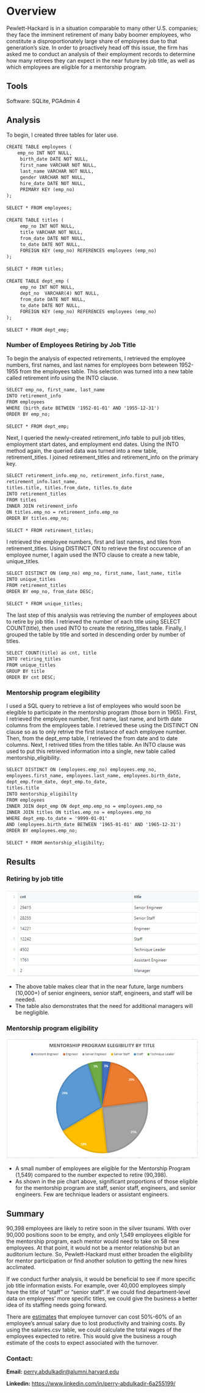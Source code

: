 # Overview
Pewlett-Hackard is in a situation comparable to many other U.S. companies; they face the imminent retirement of many baby boomer employees, who constitute a disproportionately large share of employees due to that generation’s size. In order to proactively head off this issue, the firm has asked me to conduct an analysis of their employment records to determine how many retirees they can expect in the near future by job title, as well as which employees are eligible for a mentorship program.

## Tools
Software: SQLite, PGAdmin 4

## Analysis 

To begin, I created three tables for later use. 

```
CREATE TABLE employees (
	emp_no INT NOT NULL,
     birth_date DATE NOT NULL,
     first_name VARCHAR NOT NULL,
     last_name VARCHAR NOT NULL,
     gender VARCHAR NOT NULL,
     hire_date DATE NOT NULL,
     PRIMARY KEY (emp_no)
);

SELECT * FROM employees;

CREATE TABLE titles (
	 emp_no INT NOT NULL,
	 title VARCHAR NOT NULL,
     from_date DATE NOT NULL,
	 to_date DATE NOT NULL,
	 FOREIGN KEY (emp_no) REFERENCES employees (emp_no)
);

SELECT * FROM titles;

CREATE TABLE dept_emp (
	 emp_no INT NOT NULL,
	 dept_no  VARCHAR(4) NOT NULL,
     from_date DATE NOT NULL,
	 to_date DATE NOT NULL,
	 FOREIGN KEY (emp_no) REFERENCES employees (emp_no)
);

SELECT * FROM dept_emp;
```


### Number of Employees Retiring by Job Title

To begin the analysis of expected retirements, I retrieved the employee numbers, first names, and last names for employees born beteween 1952-1955 from the employees table. This selection was turned into a new table called retirement info using the INTO clause. 

```
SELECT emp_no, first_name, last_name
INTO retirement_info
FROM employees
WHERE (birth_date BETWEEN '1952-01-01' AND '1955-12-31')
ORDER BY emp_no;

SELECT * FROM dept_emp;
```

Next, I queried the newly-created retirement_info table to pull job titles, employment start dates, and employment end dates. Using the INTO method again, the queried data was turned into a new table, retirement_titles. I joined retirement_titles and retirement_info on the primary key. 

```
SELECT retirement_info.emp_no, retirement_info.first_name, retirement_info.last_name, 
titles.title, titles.from_date, titles.to_date
INTO retirement_titles
FROM titles
INNER JOIN retirement_info
ON titles.emp_no = retirement_info.emp_no
ORDER BY titles.emp_no;

SELECT * FROM retirement_titles;
```

I retrieved the employee numbers, first and last names, and tiles from retirement_titles. Using DISTINCT ON to retrieve the first occurence of an employee numer, I again used the INTO clause to create a new table, unique_titles.

```
SELECT DISTINCT ON (emp_no) emp_no, first_name, last_name, title
INTO unique_titles
FROM retirement_titles
ORDER BY emp_no, from_date DESC;

SELECT * FROM unique_titles;
```

The last step of this analysis was retrieving the number of employees about to retire by job title. I retrieved the number of each title using SELECT COUNT(title), then used INTO to create the retiring_titles table. Finally, I grouped the table by title and sorted in descending order by number of titles.

```
SELECT COUNT(title) as cnt, title 
INTO retiring_titles
FROM unique_titles
GROUP BY title
ORDER BY cnt DESC;
```

### Mentorship program elegibility 

I used a SQL query to retrieve a list of employees who would soon be elegible to participate in the mentorship program (those born in 1965). First, I retrieved the employee number, first name, last name, and birth date columns from the employees table. I retrieved these using the DISTINCT ON clause so as to only retrive the first instance of each employee number. Then, from the dept_emp table, I retrieved the from date and to date columns. Next, I retrived titles from the titles table. An INTO clause was used to put this retrieved information into a single, new table called mentorship_eligibility. 

```
SELECT DISTINCT ON (employees.emp_no) employees.emp_no, employees.first_name, employees.last_name, employees.birth_date,
dept_emp.from_date, dept_emp.to_date,
titles.title
INTO mentorship_eligibilty
FROM employees
INNER JOIN dept_emp ON dept_emp.emp_no = employees.emp_no
INNER JOIN titles ON titles.emp_no = employees.emp_no
WHERE dept_emp.to_date = '9999-01-01'
AND (employees.birth_date BETWEEN '1965-01-01' AND '1965-12-31')
ORDER BY employees.emp_no;

SELECT * FROM mentorship_eligibilty;
```


## Results
### Retiring by job title

![retiring_titles.PNG](Resources/retiring_titles.PNG)

* The above table makes clear that in the near future, large numbers (10,000+) of senior engineers, senior staff, engineers, and staff will be needed. 
* The table also demonstrates that the need for additional managers will be negligible. 

### Mentorship program eligibility 

![ mentorship_pie_chart.PNG](Resources/mentorship_pie_chart.PNG)


* A small number of employees are eligible for the Mentorship Program (1,549) compared to the number expected to retire (90,398).
* As shown in the pie chart above, significant proportions of those eligible for the mentorship program are staff, senior staff, engineers, and senior engineers. Few are technique leaders or assistant engineers.

## Summary
90,398 employees are likely to retire soon in the silver tsunami. With over 90,000 positions soon to be empty, and only 1,549 employees eligible for the mentorship program, each mentor would need to take on 58 new employees. At that point, it would not be a mentor relationship but an auditorium lecture. So, Pewlett-Hackard must either broaden the eligibility for mentor participation or find another solution to getting the new hires acclimated. 

If we conduct further analysis, it would be beneficial to see if more specific job title information exists. For example, over 40,000 employees simply have the title of “staff” or “senior staff”. If we could find department-level data on employees’ more specific titles, we could give the business a better idea of its staffing needs going forward. 

There are [estimates](https://partners.pennfoster.edu/blog/2015/september/the-cost-of-hiring-the-perfect-candidate-vs,-d-,-training-an-existing-employee) that employee turnover can cost 50%-60% of an employee’s annual salary due to lost productivity and training costs. By using the salaries.csv table, we could calculate the total wages of the employees expected to retire. This would give the business a rough estimate of the costs to expect associated with the turnover. 


### **Contact:**

**Email:** perry.abdulkadir@alumni.harvard.edu

**Linkedin:** https://www.linkedin.com/in/perry-abdulkadir-6a255199/

